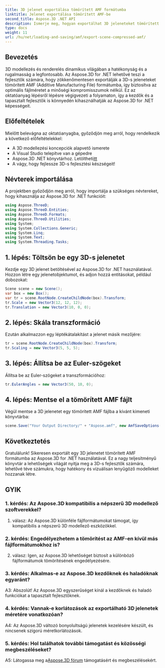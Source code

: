 ```yaml
---
title: 3D jelenet exportálása tömörített AMF formátumba
linktitle: Jelenet exportálása tömörített AMF-be
second_title: Aspose.3D .NET API
description: Ismerje meg, hogyan exportálhat 3D jeleneteket tömörített AMF formátumba az Aspose.3D for .NET használatával. Fejlessze fejlesztési készségeit ezzel a lépésről lépésre bemutatott útmutatóval.
type: docs
weight: 11
url: /hu/net/loading-and-saving/amf/export-scene-compressed-amf/
---
```

## Bevezetés

3D modellezés és renderelés dinamikus világában a hatékonyság és a rugalmasság a legfontosabb. Az Aspose.3D for .NET lehetővé teszi a fejlesztők számára, hogy zökkenőmentesen exportálják a 3D-s jeleneteket tömörített AMF (Additive Manufacturing File) formátumba, így biztosítva az optimális fájlméretet a minőségi kompromisszumok nélkül. Ez az oktatóanyag lépésről lépésre végigvezeti a folyamaton, így a kezdők és a tapasztalt fejlesztők is könnyedén kihasználhatják az Aspose.3D for .NET képességeit.

## Előfeltételek

Mielőtt belevágna az oktatóanyagba, győződjön meg arról, hogy rendelkezik a következő előfeltételekkel:

- A 3D modellezési koncepciók alapvető ismerete
- A Visual Studio telepítve van a gépedre
-  Aspose.3D .NET könyvtárhoz. Letöltheti[itt](https://releases.aspose.com/3d/net/)
- A vágy, hogy fejlessze 3D-s fejlesztési készségeit!

## Névterek importálása

A projektben győződjön meg arról, hogy importálja a szükséges névtereket, hogy kihasználja az Aspose.3D for .NET funkcióit:

```csharp
using Aspose.ThreeD;
using Aspose.ThreeD.Entities;
using Aspose.ThreeD.Formats;
using Aspose.ThreeD.Utilities;
using System;
using System.Collections.Generic;
using System.Linq;
using System.Text;
using System.Threading.Tasks;
```

## 1. lépés: Töltsön be egy 3D-s jelenetet

Kezdje egy 3D jelenet betöltésével az Aspose.3D for .NET használatával. Hozzon létre egy jelenetobjektumot, és adjon hozzá entitásokat, például dobozokat:

```csharp
Scene scene = new Scene();
var box = new Box();
var tr = scene.RootNode.CreateChildNode(box).Transform;
tr.Scale = new Vector3(12, 12, 12);
tr.Translation = new Vector3(10, 0, 0);
```

## 2. lépés: Skála transzformáció

Ezután alkalmazzon egy léptékátalakítást a jelenet másik mezőjére:

```csharp
tr = scene.RootNode.CreateChildNode(box).Transform;
tr.Scaling = new Vector3(5, 5, 5);
```

## 3. lépés: Állítsa be az Euler-szögeket

Állítsa be az Euler-szögeket a transzformációhoz:

```csharp
tr.EulerAngles = new Vector3(50, 10, 0);
```

## 4. lépés: Mentse el a tömörített AMF fájlt

Végül mentse a 3D jelenetet egy tömörített AMF fájlba a kívánt kimeneti könyvtárba:

```csharp
scene.Save("Your Output Directory/" + "Aspose.amf", new AmfSaveOptions() { EnableCompression = false });
```

## Következtetés

Gratulálunk! Sikeresen exportált egy 3D jelenetet tömörített AMF formátumba az Aspose.3D for .NET használatával. Ez a nagy teljesítményű könyvtár a lehetőségek világát nyitja meg a 3D-s fejlesztők számára, lehetővé téve számukra, hogy hatékony és vizuálisan lenyűgöző modelleket hozzanak létre.

## GYIK

### 1. kérdés: Az Aspose.3D kompatibilis a népszerű 3D modellező szoftverekkel?

1. válasz: Az Aspose.3D különféle fájlformátumokat támogat, így kompatibilis a népszerű 3D modellező eszközökkel.

### 2. kérdés: Engedélyezhetem a tömörítést az AMF-en kívül más fájlformátumokhoz is?

2. válasz: Igen, az Aspose.3D lehetőséget biztosít a különböző fájlformátumok tömörítésének engedélyezésére.

### 3. kérdés: Alkalmas-e az Aspose.3D kezdőknek és haladóknak egyaránt?

A3: Abszolút! Az Aspose.3D egyszerűséget kínál a kezdőknek és haladó funkciókat a tapasztalt fejlesztőknek.

### 4. kérdés: Vannak-e korlátozások az exportálható 3D jelenetek méretére vonatkozóan?

A4: Az Aspose.3D változó bonyolultságú jelenetek kezelésére készült, és nincsenek szigorú méretkorlátozások.

### 5. kérdés: Hol találhatok további támogatást és közösségi megbeszéléseket?

 A5: Látogassa meg a[Aspose.3D fórum](https://forum.aspose.com/c/3d/18) támogatásért és megbeszélésekért.